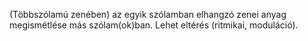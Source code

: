 (Többszólamú zenében) az egyik szólamban elhangzó zenei anyag megismétlése más szólam(ok)ban. Lehet eltérés (ritmikai, moduláció).